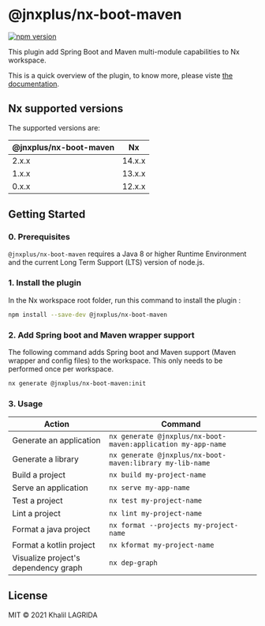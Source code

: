 # @jnxplus/nx-boot-maven

[![npm version](https://badge.fury.io/js/@jnxplus%2Fnx-boot-maven.svg)](https://badge.fury.io/js/@jnxplus%2Fnx-boot-maven)

This plugin add Spring Boot and Maven multi-module capabilities to Nx workspace.

This is a quick overview of the plugin, to know more, please viste [the documentation](https://khalilou88.github.io/jnxplus/).

## Nx supported versions

The supported versions are:

| @jnxplus/nx-boot-maven | Nx     |
| ---------------------- | ------ |
| 2.x.x                  | 14.x.x |
| 1.x.x                  | 13.x.x |
| 0.x.x                  | 12.x.x |

## Getting Started

### 0. Prerequisites

`@jnxplus/nx-boot-maven` requires a Java 8 or higher Runtime Environment and the current Long Term Support (LTS) version of node.js.

### 1. Install the plugin

In the Nx workspace root folder, run this command to install the plugin :

```bash
npm install --save-dev @jnxplus/nx-boot-maven
```

### 2. Add Spring boot and Maven wrapper support

The following command adds Spring boot and Maven support (Maven wrapper and config files) to the workspace. This only needs to be performed once per workspace.

```bash
nx generate @jnxplus/nx-boot-maven:init
```

### 3. Usage

| Action                               | Command                                                      |
| ------------------------------------ | ------------------------------------------------------------ |
| Generate an application              | `nx generate @jnxplus/nx-boot-maven:application my-app-name` |
| Generate a library                   | `nx generate @jnxplus/nx-boot-maven:library my-lib-name`     |
| Build a project                      | `nx build my-project-name`                                   |
| Serve an application                 | `nx serve my-app-name`                                       |
| Test a project                       | `nx test my-project-name`                                    |
| Lint a project                       | `nx lint my-project-name`                                    |
| Format a java project                | `nx format --projects my-project-name`                       |
| Format a kotlin project              | `nx kformat my-project-name`                                 |
| Visualize project's dependency graph | `nx dep-graph`                                               |

## License

MIT © 2021 Khalil LAGRIDA
